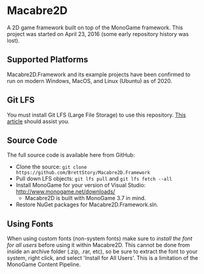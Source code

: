 # Macabre2D

A 2D game framework built on top of the MonoGame framework. This project was started on April 23, 2016 (some early repository history was lost).

## Supported Platforms

Macabre2D.Framework and its example projects have been confirmed to run on modern Windows, MacOS, and Linux (Ubuntu) as of 2020.

## Git LFS

You must install Git LFS (Large File Storage) to use this repository. [This article](https://help.github.com/en/articles/installing-git-large-file-storage) should assist you.

## Source Code

The full source code is available here from GitHub:

* Clone the source: `git clone https://github.com/BrettStory/Macabre2D.Framework`
* Pull down LFS objects: `git lfs pull` and `git lfs fetch --all`
* Install MonoGame for your version of Visual Studio: http://www.monogame.net/downloads/
    * Macabre2D is built with MonoGame 3.7 in mind.
* Restore NuGet packages for Macabre2D.Framework.sln.

## Using Fonts
 
When using custom fonts (non-system fonts) make sure to *install the font for all users* before using it within Macabre2D. This cannot be done from inside an archive folder (.zip, .rar, etc), so be sure to extract the font to your system, right click, and select 'Install for All Users'.  This is a limitation of the MonoGame Content Pipeline.
